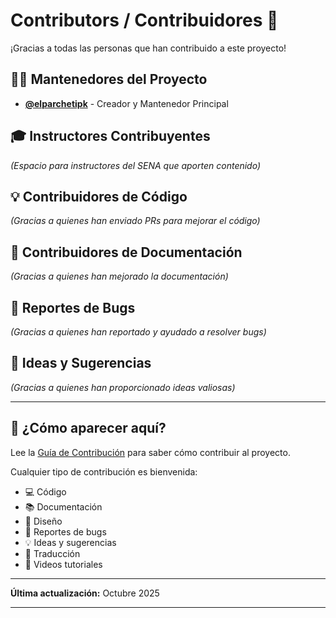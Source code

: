 # Contributors / Contribuidores 🌟

¡Gracias a todas las personas que han contribuido a este proyecto!

## 👨‍💻 Mantenedores del Proyecto

- **[@elparchetipk](https://github.com/elparchetipk)** - Creador y Mantenedor Principal

## 🎓 Instructores Contribuyentes

_(Espacio para instructores del SENA que aporten contenido)_

<!-- 
Formato:
- **Nombre** - [@usuario](https://github.com/usuario) - Contribuciones principales
-->

## 💡 Contribuidores de Código

_(Gracias a quienes han enviado PRs para mejorar el código)_

<!-- 
Agregados automáticamente con GitHub contributors
O manualmente:
- **Nombre** - [@usuario](https://github.com/usuario) - Descripción de contribución
-->

## 📝 Contribuidores de Documentación

_(Gracias a quienes han mejorado la documentación)_

## 🐛 Reportes de Bugs

_(Gracias a quienes han reportado y ayudado a resolver bugs)_

## 💭 Ideas y Sugerencias

_(Gracias a quienes han proporcionado ideas valiosas)_

---

## 🤝 ¿Cómo aparecer aquí?

Lee la [Guía de Contribución](CONTRIBUTING.md) para saber cómo contribuir al proyecto.

Cualquier tipo de contribución es bienvenida:
- 💻 Código
- 📚 Documentación
- 🎨 Diseño
- 🐛 Reportes de bugs
- 💡 Ideas y sugerencias
- 📖 Traducción
- 🎥 Videos tutoriales

---

**Última actualización:** Octubre 2025

---

<!-- 
Este archivo será actualizado regularmente.
Si tu nombre no aparece aquí pero has contribuido, por favor abre un issue.
-->
